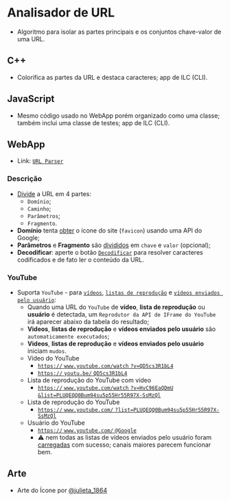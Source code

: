 # Analisador de URL

- Algoritmo para isolar as partes principais e os conjuntos chave-valor de uma URL.

## C++

- Colorifica as partes da URL e destaca caracteres; app de ILC (CLI).

## JavaScript

- Mesmo código usado no WebApp porém organizado como uma classe; também inclui uma classe de testes; app de ILC (CLI).

## WebApp 

- Link: [`URL Parser`](https://tomasfn87.github.io/url-parser/)

### Descrição

- [Divide](https://github.com/tomasfn87/url-parser/blob/main/index.html#L97) a URL em 4 partes:
  - `Domínio`;
  - `Caminho`;
  - `Parâmetros`;
  - `Fragmento`.
- **Domínio** tenta [obter](https://github.com/tomasfn87/url-parser/blob/main/index.html#L179) o ícone do site (`favicon`) usando uma API do Google;
- **Parâmetros** e **Fragmento** são [divididos](https://github.com/tomasfn87/url-parser/blob/main/index.html#L80) em `chave` e `valor` (opcional);
- **Decodificar**: aperte o botão [`Decodificar`](https://github.com/tomasfn87/url-parser/blob/main/index.html#L128) para resolver caracteres codificados e de fato ler o conteúdo da URL.

### YouTube

- Suporta `YouTube` - para [`vídeos`](https://github.com/tomasfn87/url-parser/blob/main/index.html#L298), [`listas de reprodução`](https://github.com/tomasfn87/url-parser/blob/main/index.html#L269) e [`vídeos enviados pelo usuário`](https://github.com/tomasfn87/url-parser/blob/main/index.html#L335):
  - Quando uma URL do `YouTube` de **vídeo**, **lista de reprodução** ou **usuário** é detectada, um `Reprodutor da API de IFrame do YouTube` irá aparecer abaixo da tabela do resultado;
  - **Videos**, **listas de reprodução** e **vídeos enviados pelo usuário** são `automaticamente executados`;
  - **Videos**, **listas de reprodução** e **vídeos enviados pelo usuário** iniciam `mudos`.
  - Vídeo do YouTube
    - [`https://` `www.youtube.com/watch` `?v=QD5cs3R1bL4`](https://www.youtube.com/watch?v=QD5cs3R1bL4)
    - [`https://` `youtu.be/` `QD5cs3R1bL4`](https://youtu.be/QD5cs3R1bL4)
  - Lista de reprodução do YouTube com vídeo
    - [`https://` `www.youtube.com/watch` `?v=HvC96EaQDmU` `&list=PLUQEQQ0Bum94su5p55Hr55R97X-SsMzQl`](https://www.youtube.com/watch?v=HvC96EaQDmU&list=PLUQEQQ0Bum94su5p55Hr55R97X-SsMzQl)
  - Lista de reprodução do YouTube
    - [`https://` `www.youtube.com/` `?list=PLUQEQQ0Bum94su5p55Hr55R97X-SsMzQl`](https://www.youtube.com/?list=PLUQEQQ0Bum94su5p55Hr55R97X-SsMzQl)
  - Usuário do YouTube
    - [`https://` `www.youtube.com/` `@Google`](https://www.youtube.com/@Google)
    - :warning: nem todas as listas de vídeos enviados pelo usuário foram [carregadas](https://github.com/tomasfn87/url-parser/blob/main/index.html#L381) com sucesso; canais maiores parecem funcionar bem.

## Arte

- Arte do Ícone por [@julieta_1864](https://instagram.com/julieta_1864)
